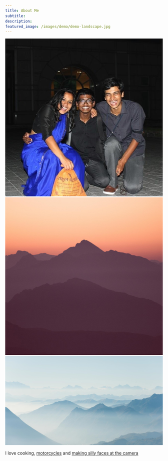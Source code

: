 ```yaml
---
title: About Me
subtitle:
description:
featured_image: /images/demo/demo-landscape.jpg
---
```


<div class="gallery" data-columns="5">
	<img src="/images/phil.jpg">
	<img src="/images/demo/demo-square.jpg">
	<img src="/images/demo/demo-landscape-2.jpg">
</div>

I love cooking, <a href="/images/motorcycle.png">motorcycles</a> and <a href="/images/tongue.mp4">making silly faces at the camera</a>
